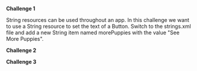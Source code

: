 <b>Challenge 1</b>
<p>String resources can be used throughout an app. In this challenge we want to use a String resource to set the text of a Button. Switch to the strings.xml file and add a new String item named morePuppies with the value "See More Puppies".</p>
<b>Challenge 2</b>
<p></p>
<b>Challenge 3</b>
<p></p>
